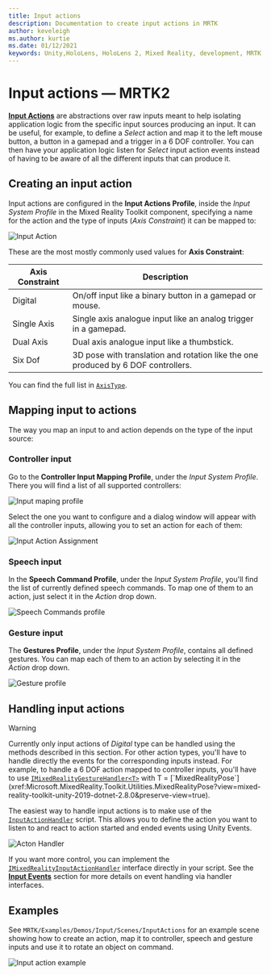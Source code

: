 ```yaml
---
title: Input actions
description: Documentation to create input actions in MRTK
author: keveleigh
ms.author: kurtie
ms.date: 01/12/2021
keywords: Unity,HoloLens, HoloLens 2, Mixed Reality, development, MRTK, InputActions,
---
```


# Input actions &#8212; MRTK2

[**Input Actions**](input-actions.md) are abstractions over raw inputs meant to help isolating application logic from the specific input sources producing an input. It can be useful, for example, to define a *Select* action and map it to the left mouse button, a button in a gamepad and a trigger in a 6 DOF controller. You can then have your application logic listen for *Select* input action events instead of having to be aware of all the different inputs that can produce it.

## Creating an input action

Input actions are configured in the **Input Actions Profile**, inside the *Input System Profile* in the Mixed Reality Toolkit component, specifying a name for the action and the type of inputs (*Axis Constraint*) it can be mapped to:

<img src="../images/input/InputActions.png" alt="Input Action">

These are the most mostly commonly used values for **Axis Constraint**:

Axis Constraint | Description
--- | ---
Digital | On/off input like a binary button in a gamepad or mouse.
Single Axis | Single axis analogue input like an analog trigger in a gamepad.
Dual Axis | Dual axis analogue input like a thumbstick.
Six Dof | 3D pose with translation and rotation like the one produced by 6 DOF controllers.

You can find the full list in [`AxisType`](xref:Microsoft.MixedReality.Toolkit.Utilities.AxisType?view=mixed-reality-toolkit-unity-2019-dotnet-2.8.0&preserve-view=true).

## Mapping input to actions

The way you map an input to and action depends on the type of the input source:

### Controller input

Go to the **Controller Input Mapping Profile**, under the *Input System Profile*. There you will find a list of all supported controllers:

<img src="../images/input/ControllerInputMappingProfile.PNG" alt="Input maping profile">

Select the one you want to configure and a dialog window will appear with all the controller inputs, allowing you to set an action for each of them:

<img src="../images/input/InputActionAssignment.PNG" alt="Input Action Assignment">

### Speech input

In the **Speech Command Profile**, under the *Input System Profile*, you'll find the list of currently defined speech commands. To map one of them to an action, just select it in the *Action* drop down.

<img src="../images/input/SpeechCommandsProfile.png" alt="Speech Commands profile">

### Gesture input

The **Gestures Profile**, under the *Input System Profile*, contains all defined gestures. You can map each of them to an action by selecting it in the *Action* drop down.

<img src="../images/input/GestureProfile.png" alt="Gesture profile">

## Handling input actions

> [!WARNING]
> Currently only input actions of *Digital* type can be handled using the methods described in this section. For other action types, you'll have to handle directly the events for the corresponding inputs instead. For example, to handle a 6 DOF action mapped to controller inputs, you'll have to use [`IMixedRealityGestureHandler<T>`](xref:Microsoft.MixedReality.Toolkit.Input.IMixedRealityGestureHandler`1?view=mixed-reality-toolkit-unity-2019-dotnet-2.8.0&preserve-view=true) with T = [`MixedRealityPose`](xref:Microsoft.MixedReality.Toolkit.Utilities.MixedRealityPose?view=mixed-reality-toolkit-unity-2019-dotnet-2.8.0&preserve-view=true).

The easiest way to handle input actions is to make use of the [`InputActionHandler`](xref:Microsoft.MixedReality.Toolkit.Input.InputActionHandler?view=mixed-reality-toolkit-unity-2019-dotnet-2.8.0&preserve-view=true) script. This allows you to define the action you want to listen to and react to action started and ended events using Unity Events.

<img src="../images/input/InputActionHandler.PNG" alt="Acton Handler">

If you want more control, you can implement the [`IMixedRealityInputActionHandler`](xref:Microsoft.MixedReality.Toolkit.Input.IMixedRealityInputActionHandler?view=mixed-reality-toolkit-unity-2019-dotnet-2.8.0&preserve-view=true) interface directly in your script. See the [**Input Events**](input-events.md) section for more details on event handling via handler interfaces.

## Examples

See `MRTK/Examples/Demos/Input/Scenes/InputActions` for an example scene showing how to create an action, map it to controller, speech and gesture inputs and use it to rotate an object on command.

<img src="../images/input/InputActionsExample.PNG" alt="Input action example">
